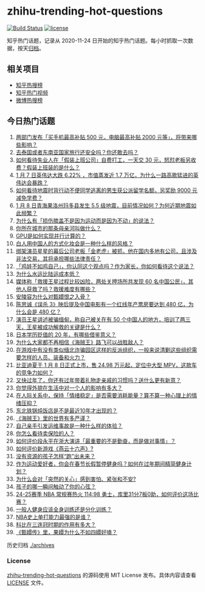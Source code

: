 # zhihu-trending-hot-questions

[![Build Status](https://github.com/justjavac/zhihu-trending-hot-questions/workflows/ci/badge.svg?branch=master)](https://github.com/justjavac/zhihu-trending-hot-questions/actions)
[![license](https://img.shields.io/github/license/justjavac/zhihu-trending-hot-questions)](https://github.com/justjavac/zhihu-trending-hot-questions/blob/master/LICENSE)

知乎热门话题，记录从 2020-11-24
日开始的知乎热门话题。每小时抓取一次数据，按天[归档](./archives)。

## 相关项目

- [知乎热搜榜](https://github.com/justjavac/zhihu-trending-top-search)
- [知乎热门视频](https://github.com/justjavac/zhihu-trending-hot-video)
- [微博热搜榜](https://github.com/justjavac/weibo-trending-hot-search)

## 今日热门话题

<!-- BEGIN -->
<!-- 最后更新时间 Thu Jan 09 2025 01:11:47 GMT+0800 (China Standard Time) -->

1. [两部门发布「买手机最高补贴 500 元，电脑最高补贴 2000 元等」，将带来哪些影响？](https://www.zhihu.com/question/9037120208)
1. [去泰国或者东南亚国家旅行还安全吗？你还敢去吗？](https://www.zhihu.com/question/8994233505)
1. [如何看待失业人在「假装上班公司」自费打工，一天交 30 元，怒怼老板另收费？假装上班装的是什么？](https://www.zhihu.com/question/9041136145)
1. [1 月 7 日英伟达大跌 6.22% ，市值蒸发近 1.7 万亿，为什么一路高歌猛进的英伟达会暴跌？](https://www.zhihu.com/question/9026788942)
1. [如何看待地震时背行动不便同学逃离的男生获公派留学名额，另奖励 9000 元减免学费？](https://www.zhihu.com/question/8954903461)
1. [1 月 8 日青海果洛州玛多县发生 5.5 级地震，目前情况如何？为何近期地震如此频繁？](https://www.zhihu.com/question/9057513244)
1. [为什么有「损伤膝盖不是因为运动而是因为不动」的说法？](https://www.zhihu.com/question/8624858538)
1. [你所在城市的那条母亲河叫做什么？](https://www.zhihu.com/question/423915148)
1. [GPU是如何实现并行计算的？](https://www.zhihu.com/question/6320379420)
1. [白人用中国人的方式化妆会是一种什么样的风格？](https://www.zhihu.com/question/641480626)
1. [绑架演员星星的幕后公司老板「金老虎」被抓，他在国内多地有公司，且涉及非法交易，其将承担哪些法律责任？](https://www.zhihu.com/question/9062656728)
1. [「鸡娃不如鸡自己」，你认同这个观点吗？作为家长，你如何看待这个说法？](https://www.zhihu.com/question/7920359314)
1. [为什么水运比陆运成本低？](https://www.zhihu.com/question/29457053)
1. [媒体称「救援王星过程比较凶险，两处关押场所共发现 60 名中国公民」，其他人获救了吗？救援难度有哪些？](https://www.zhihu.com/question/9068498059)
1. [安陵容为什么对甄嬛恨之入骨？](https://www.zhihu.com/question/454074878)
1. [陈思诚《误杀 3》映后提及中国电影有一个红线年产票房要达到 480 亿，为什么会是 480 亿？](https://www.zhihu.com/question/8640566930)
1. [演员王星讲述被骗缅甸，称自己被关在有 50 个中国人的地方，培训了两三天，王星被成功解救的关键是什么？](https://www.zhihu.com/question/9045550322)
1. [日本学历贬值的 20 年，有哪些借鉴意义？](https://www.zhihu.com/question/8880483066)
1. [为什么大家都不再相信《海贼王》路飞可以战胜敌人？](https://www.zhihu.com/question/454043253)
1. [在游戏中有没有类似缅北诈骗园区这样的反派组织，一般来说清剿这些组织需要怎样的人员、装备和火力？](https://www.zhihu.com/question/9038172381)
1. [比亚迪夏于 1 月 8 日正式上市，售 24.98 万元起，定位中大型 MPV，这款车的竞争力如何？](https://www.zhihu.com/question/8866755645)
1. [又快过年了，你还有过年带着礼物走亲戚的习惯吗？送什么更有新意？](https://www.zhihu.com/question/8886338928)
1. [你觉得外貌在生活中对一个人的影响有多大？](https://www.zhihu.com/question/8973358715)
1. [在人际关系中，保持「情绪稳定」是否需要消耗能量？算不算一种心理上的情绪压抑？](https://www.zhihu.com/question/8889428425)
1. [东北铁锅炖饭店是不是最近10年才出现的？](https://www.zhihu.com/question/5378742450)
1. [《海贼王》里的世界有多严谨？](https://www.zhihu.com/question/383356468)
1. [自己亲手引发运维事故是一种什么样的体验？](https://www.zhihu.com/question/43860483)
1. [你怎么看待卖保险的人？](https://www.zhihu.com/question/35524334)
1. [如何评价段永平在浙大演讲「最重要的不是勤奋，而是做对事情」？](https://www.zhihu.com/question/8932527426)
1. [如何评价新游戏《燕云十六声》?](https://www.zhihu.com/question/8168848861)
1. [没有资源的孩子怎样“跑”出未来？](https://www.zhihu.com/question/8682967354)
1. [作为运动爱好者，你会在春节长假暂停健身吗？如何在过年期间精简健身计划？](https://www.zhihu.com/question/7370464330)
1. [为什么会对「突然的关心」感到害怕、紧张和不安?](https://www.zhihu.com/question/8874577303)
1. [孩子的哪一瞬间触动了你的心弦？](https://www.zhihu.com/question/8882720512)
1. [24-25赛季 NBA 常规赛热火 114:98 勇士，库里31分7板0助，如何评价这场比赛？](https://www.zhihu.com/question/9034283670)
1. [一般人健身应该全身训练还是分化训练？](https://www.zhihu.com/question/8624836929)
1. [NBA史上单打能力最强的是谁？](https://www.zhihu.com/question/623914217)
1. [科比在三连冠时期的作用有多大？](https://www.zhihu.com/question/32320815)
1. [《甄嬛传》里，果嬛为什么不如四嬛好嗑？](https://www.zhihu.com/question/658146415)

<!-- END -->

历史归档 [./archives](./archives)

### License

[zhihu-trending-hot-questions](https://github.com/justjavac/zhihu-trending-hot-questions)
的源码使用 MIT License 发布。具体内容请查看 [LICENSE](./LICENSE) 文件。
